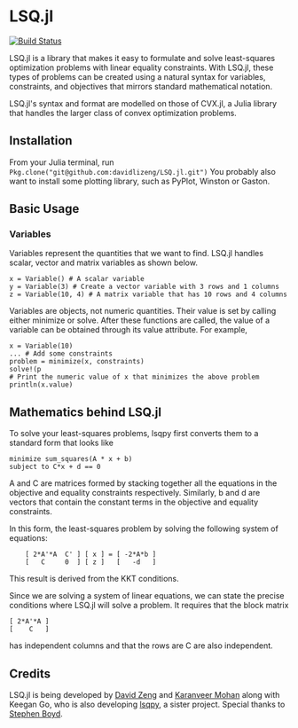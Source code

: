 # LSQ.jl

[![Build Status](https://travis-ci.org/davidlizeng/LSQ.jl.png)](https://travis-ci.org/davidlizeng/LSQ.jl)

LSQ.jl is a library that makes it easy to formulate and solve least-squares optimization problems with linear equality constraints. With LSQ.jl, these types of problems can be created using a natural syntax for variables, constraints, and objectives that mirrors standard mathematical notation.

LSQ.jl's syntax and format are modelled on those of CVX.jl, a Julia library that handles the larger class of convex optimization problems.

## Installation
From your Julia terminal, run `Pkg.clone("git@github.com:davidlizeng/LSQ.jl.git")`
You probably also want to install some plotting library, such as PyPlot, Winston or Gaston.

## Basic Usage

### Variables
Variables represent the quantities that we want to find. LSQ.jl handles scalar, vector and matrix variables as shown below.

```
x = Variable() # A scalar variable
y = Variable(3) # Create a vector variable with 3 rows and 1 columns
z = Variable(10, 4) # A matrix variable that has 10 rows and 4 columns
```

Variables are objects, not numeric quantities. Their value is set by calling either minimize or solve. After these functions are called, the value of a variable can be obtained through its value attribute. For example,

```
x = Variable(10)
... # Add some constraints
problem = minimize(x, constraints)
solve!(p
# Print the numeric value of x that minimizes the above problem
println(x.value) 
```

## Mathematics behind LSQ.jl

To solve your least-squares problems, lsqpy first converts them to a standard form that looks like

	minimize sum_squares(A * x + b)
	subject to C*x + d == 0
	
A and C are matrices formed by stacking together all the equations in the objective and equality constraints respectively. Similarly, b and d are vectors that contain the constant terms in the objective and equality constraints.

In this form, the least-squares problem by solving the following system of equations:
```
	[ 2*A'*A  C' ] [ x ] = [ -2*A*b ]
	[   C     0  ] [ z ]   [   -d   ]
```
This result is derived from the KKT conditions.

Since we are solving a system of linear equations, we can state the precise conditions where LSQ.jl will solve a problem. It requires that the block matrix

	[ 2*A'*A ]
	[    C   ]

has independent columns and that the rows are C are also independent.

## Credits
LSQ.jl is being developed by [David Zeng](http://www.stanford.edu/~dzeng0/) and [Karanveer Mohan](http://www.stanford.edu/~kvmohan/) along with Keegan Go, who is also developing [lsqpy](https://github.com/keegango/lsqpy), a sister project. Special thanks to [Stephen Boyd](http://www.stanford.edu/~boyd/).
